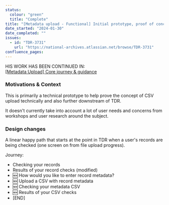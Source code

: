 ```yaml
---
status:
  colour: "green"
  title: "Complete"
title: "[Metadata upload - Functional] Initial prototype, proof of concept for a CSV upload"
date_started: "2024-01-30"
date_completed: ""
issues:
  - id: "TDR-3731"
    url: "https://national-archives.atlassian.net/browse/TDR-3731"
confluence_pages:
---
```


HIS WORK HAS BEEN CONTINUED IN:  
[[Metadata Upload] Core journey & guidance](???)

### Motivations & Context

This is primarily a technical prototype to help prove the concept of CSV upload technically and also further downstream of TDR.  

It doesn't currently take into account a lot of user needs and concerns from workshops and user research around the subject.


### Design changes

A linear happy path that starts at the point in TDR when a user's records are being checked (one screen on from file upload progress). 

Journey:

- Checking your records 
- Results of your record checks (modified)
- 🆕 How would you like to enter record metadata?
- 🆕 Upload a CSV with record metadata
- 🆕 Checking your metadata CSV 
- 🆕 Results of your CSV checks 
- [END]
